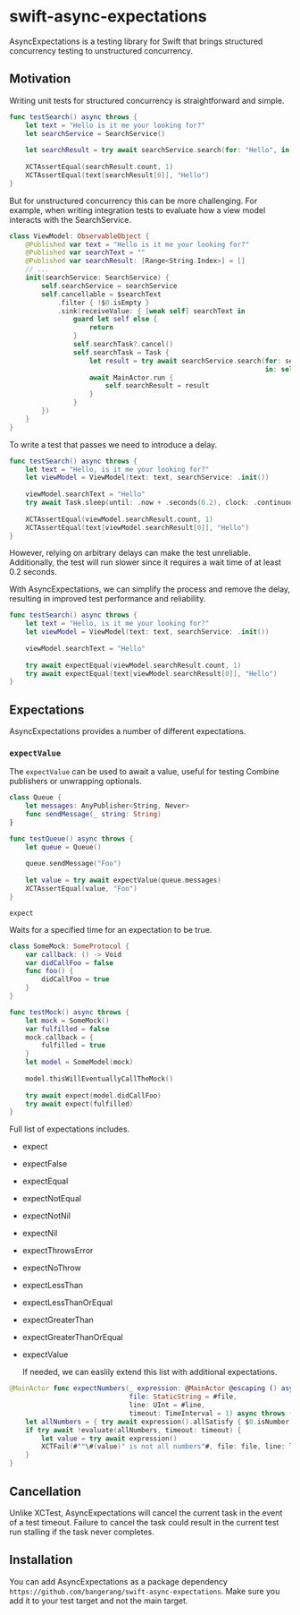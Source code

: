 # swift-async-expectations

AsyncExpectations is a testing library for Swift that brings structured concurrency testing to unstructured concurrency.

## Motivation
Writing unit tests for structured concurrency is straightforward and simple.

```swift
func testSearch() async throws {
    let text = "Hello is it me your looking for?"
    let searchService = SearchService()
  
    let searchResult = try await searchService.search(for: "Hello", in: text)
  
    XCTAssertEqual(searchResult.count, 1)
    XCTAssertEqual(text[searchResult[0]], "Hello")
}
```

But for unstructured concurrency this can be more challenging. For example, when writing integration tests to evaluate how a view model interacts with the SearchService.

```swift
class ViewModel: ObservableObject {
    @Published var text = "Hello is it me your looking for?"
    @Published var searchText = ""
    @Published var searchResult: [Range<String.Index>] = []
    // ...
    init(searchService: SearchService) {
        self.searchService = searchService
        self.cancellable = $searchText
            .filter { !$0.isEmpty }
            .sink(receiveValue: { [weak self] searchText in
                guard let self else {
                    return
                }
                self.searchTask?.cancel()
                self.searchTask = Task {
                    let result = try await searchService.search(for: searchText, 
                                                                in: self.text)
                    await MainActor.run {
                        self.searchResult = result
                    }
                }
        })
    }
}
```

To write a test that passes we need to introduce a delay.

```swift
func testSearch() async throws {
  	let text = "Hello, is it me your looking for?"
  	let viewModel = ViewModel(text: text, searchService: .init())
  
  	viewModel.searchText = "Hello"
  	try await Task.sleep(until: .now + .seconds(0.2), clock: .continuous)
  
  	XCTAssertEqual(viewModel.searchResult.count, 1)
  	XCTAssertEqual(text[viewModel.searchResult[0]], "Hello")
}
```

However, relying on arbitrary delays can make the test unreliable. Additionally, the test will run slower since it requires a wait time of at least 0.2 seconds.

With AsyncExpectations, we can simplify the process and remove the delay, resulting in improved test performance and reliability.

```swift
func testSearch() async throws {
    let text = "Hello, is it me your looking for?"
    let viewModel = ViewModel(text: text, searchService: .init())
  
    viewModel.searchText = "Hello"
  
    try await expectEqual(viewModel.searchResult.count, 1)
    try await expectEqual(text[viewModel.searchResult[0]], "Hello")
}
```

## Expectations

AsyncExpectations provides a number of different expectations.

### `expectValue`

The `expectValue` can be used to await a value, useful for testing Combine publishers or unwrapping optionals.

```swift
class Queue {
    let messages: AnyPublisher<String, Never>
  	func sendMessage(_ string: String)
}

func testQueue() async throws {
    let queue = Queue()
  
    queue.sendMessage("Foo")
  
    let value = try await expectValue(queue.messages)
    XCTAssertEqual(value, "Foo")
}
```

`expect`

Waits for a specified time for an expectation to be true.

```swift
class SomeMock: SomeProtocol {
    var callback: () -> Void
  	var didCallFoo = false
  	func foo() {
      	didCallFoo = true
    }
}

func testMock() async throws {
  	let mock = SomeMock()
  	var fulfilled = false
  	mock.callback = {
      	fulfilled = true
    }
  	let model = SomeModel(mock)
  
  	model.thisWillEventuallyCallTheMock()
  
  	try await expect(model.didCallFoo)
    try await expect(fulfilled)
}
```

Full list of expectations includes.

* expect

* expectFalse

* expectEqual

* expectNotEqual

* expectNotNil

* expectNil

* expectThrowsError

* expectNoThrow

* expectLessThan

* expectLessThanOrEqual

* expectGreaterThan

* expectGreaterThanOrEqual

* expectValue

    

    If needed, we can easlily extend this list with additional expectations.

```swift
@MainActor func expectNumbers(_ expression: @MainActor @escaping () async throws -> String,
                              file: StaticString = #file,
                              line: UInt = #line,
                              timeout: TimeInterval = 1) async throws {
    let allNumbers = { try await expression().allSatisfy { $0.isNumber } }
    if try await !evaluate(allNumbers, timeout: timeout) {
        let value = try await expression()
        XCTFail(#""\#(value)" is not all numbers"#, file: file, line: line)
    }
}
```

## Cancellation

Unlike XCTest, AsyncExpectations will cancel the current task in the event of a test timeout. Failure to cancel the task could result in the current test run stalling if the task never completes.

## Installation

You can add AsyncExpectations as a package dependency `https://github.com/bangerang/swift-async-expectations`. Make sure you add it to your test target and not the main target.

